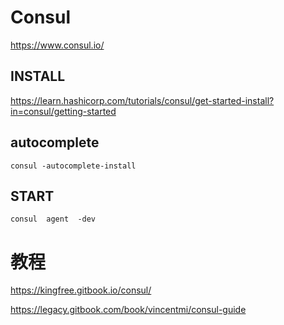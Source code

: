 #  Consul 

https://www.consul.io/    


##  INSTALL
https://learn.hashicorp.com/tutorials/consul/get-started-install?in=consul/getting-started  





## autocomplete
```
consul -autocomplete-install  

```


##  START

```
consul  agent  -dev
```




#  教程

https://kingfree.gitbook.io/consul/      


https://legacy.gitbook.com/book/vincentmi/consul-guide      
